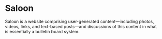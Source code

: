 # Saloon

Saloon is a website comprising user-generated content—including photos, videos, links, and text-based posts—and discussions of this content in what is essentially a bulletin board system.